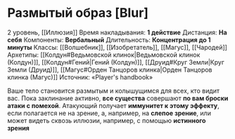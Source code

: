 # Размытый образ [Blur]
2 уровень, [[Иллюзия]]
Время накладывания: **1 действие**
Дистанция: **На себя**
Компоненты: **Вербальный**
Длительность: **Концентрация до 1 минуты**
Классы: [[Волшебник]], [[Изобретатель]], [[Магус]], [[Чародей]]
Архетипы: [[Колдун#Ведьмовской клинок|Ведьмовской клинок (Колдун)]], [[Колдун#Гений|Гений (Колдун)]], [[Друид#Круг Земли|Круг Земли (Друид)]], [[Магус#Орден Танцоров клинка|Орден Танцоров клинка (Магус)]]
Источник: «Player's handbook»

Ваше тело становится размытым и колышущимся для всех, кто видит вас. Пока заклинание активно, **все существа** совершают **по вам броски атаки с помехой**. Атакующий получает **иммунитет к этому эффекту**, если полагается не на зрение, а, например, на **слепое зрение**, или может видеть сквозь иллюзии, например, с помощью **истинного зрения**